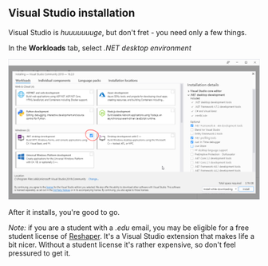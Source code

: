 ## Visual Studio installation

Visual Studio is *huuuuuuuge*, but don't fret - you need only a few things.

In the **Workloads** tab, select *.NET desktop environment*

![image](./img/vsinstall-1.png)

After it installs, you're good to go.  
  
*Note:* if you are a student with a *.edu* email, you may be eligible for a free student license of [Reshaper](https://www.jetbrains.com/resharper/). It's a Visual Studio extension that makes life a bit nicer. Without a student license it's rather expensive, so don't feel pressured to get it.
